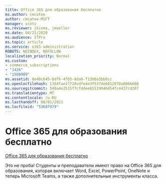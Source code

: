 ```yaml
---
title: Office 365 для образования бесплатно
ms.author: cmcatee
author: cmcatee-MSFT
manager: scotv
ms.reviewer: jkinma, jmueller
ms.date: 04/21/2020
ms.audience: ITPro
ms.topic: article
ms.service: o365-administration
ROBOTS: NOINDEX, NOFOLLOW
localization_priority: Normal
ms.custom:
- commerce_subscriptions
- "1426"
- "1500009"
ms.assetid: 8e48c645-8df6-4fb5-8da6-f13b0a3bb0cc
ms.openlocfilehash: 1384fae17720cdfe4e3f537de6812070a006b608
ms.sourcegitcommit: 540a4e2515f7cfddee65519046454fc4437cd287
ms.translationtype: MT
ms.contentlocale: ru-RU
ms.lasthandoff: 08/01/2021
ms.locfileid: "53687979"
---
```

# <a name="office-365-education-for-free"></a>Office 365 для образования бесплатно

[Office 365 для образования бесплатно](https://products.office.com/student/office-in-education?ms.officeurl=students)
  
Это не проба! Студенты и преподаватели имеют право на Office 365 для образования, которая включает Word, Excel, PowerPoint, OneNote и теперь Microsoft Teams, а также дополнительные инструменты класса.